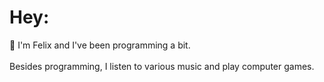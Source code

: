 # Hey:
🔭 I'm Felix and I've been programming a bit. <br><br> Besides programming, I listen to various music and play computer games.
<br><br>
